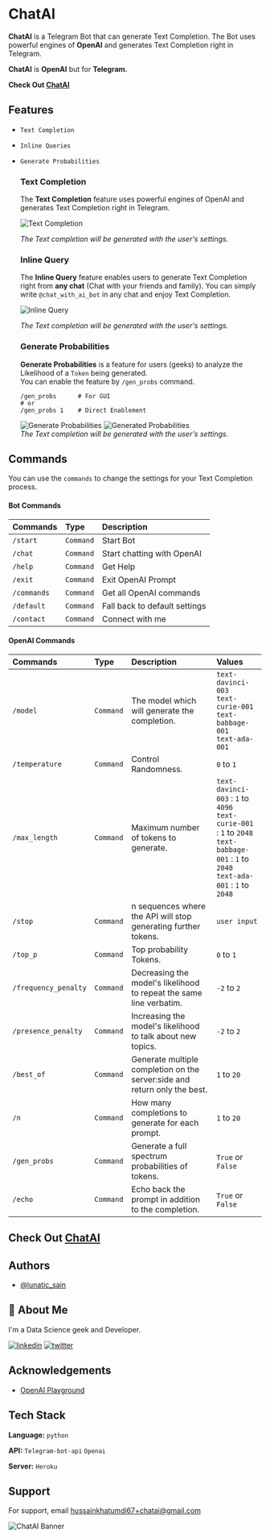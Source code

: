 # ChatAI
**ChatAI** is a Telegram Bot that can generate Text Completion. The Bot uses powerful engines of **OpenAI** and generates Text Completion right in Telegram.

**ChatAI** is **OpenAI** but for **Telegram.**

**Check Out [**ChatAI**](https://web.telegram.org/k/#@chat_with_ai_bot)**

## Features

- `Text Completion`
- `Inline Queries`
- `Generate Probabilities`

  ### Text Completion
  The **Text Completion** feature uses powerful engines of OpenAI and generates Text Completion right in Telegram.

  ![Text Completion](https://user-images.githubusercontent.com/110465395/207259744-a4ac02ac-734f-495f-a3b8-292f09a1a507.png)

  *The Text completion will be generated with the user's settings.*

  ### Inline Query
  The **Inline Query** feature enables users to generate Text Completion right from **any chat** (Chat with your friends and family).
  You can simply write `@chat_with_ai_bot` in any chat and enjoy Text Completion.

  ![Inline Query](https://user-images.githubusercontent.com/110465395/207078992-a788b5e5-dd78-4273-840f-576944df77ac.png)

  *The Text completion will be generated with the user's settings.*

  ### Generate Probabilities
  **Generate Probabilities** is a feature for users (geeks) to analyze the Likelihood of a `Token` being generated. \
  You can enable the feature by `/gen_probs` command.

  ``` Telegram
  /gen_probs      # For GUI
  # or 
  /gen_probs 1    # Direct Enablement
  ```

  ![Generate Probabilities](https://user-images.githubusercontent.com/110465395/207262727-8039ad08-ac41-490c-b317-40407c819fb0.png)
  ![Generated Probabilities](https://user-images.githubusercontent.com/110465395/207263888-9ce9e5d2-fd13-4c54-bee8-7f298c7c56d8.png) \
  *The Text completion will be generated with the user's settings.*
  

## Commands
You can use the `commands` to change the settings for your Text Completion process.

#### Bot Commands
| Commands | Type     | Description                |
| :-------- | :------- | :------------------------- |
| `/start` | `Command` | Start Bot |
| `/chat` | `Command` | Start chatting with OpenAI |
| `/help` | `Command` | Get Help |
| `/exit` | `Command` | Exit OpenAI Prompt |
| `/commands` | `Command` | Get all OpenAI commands |
| `/default` | `Command` | Fall back to default settings |
| `/contact` | `Command` | Connect with me |

#### OpenAI Commands
| Commands | Type     | Description                | Values                       |
| :-------- | :------- | :------------------------- | :------------------------- |
| `/model ` | `Command` | The model which will generate the completion. | `text-davinci-003` <br /> `text-curie-001` <br /> `text-babbage-001` <br /> `text-ada-001` |
| `/temperature ` | `Command` | Control Randomness. | `0` to `1` |
| `/max_length ` | `Command` | Maximum number of tokens to generate. | `text-davinci-003` : `1` to `4096` <br /> `text-curie-001` : `1` to `2048` <br /> `text-babbage-001` : `1` to `2048` <br /> `text-ada-001` : `1` to `2048`
| `/stop ` | `Command` | n sequences where the API will stop generating further tokens. | `user input` |
| `/top_p ` | `Command` | Top probability Tokens. | `0` to `1` |
| `/frequency_penalty` | `Command` | Decreasing the model's likelihood to repeat the same line verbatim. | `-2` to `2` |
| `/presence_penalty ` | `Command` | Increasing the model's likelihood to talk about new topics. | `-2` to `2` |
| `/best_of ` | `Command` | Generate multiple completion on the server:side and return only the best. | `1` to `20` |
| `/n` | `Command` | How many completions to generate for each prompt. | `1` to `20` |
| `/gen_probs ` | `Command` | Generate a full spectrum probabilities of tokens. | `True` or `False` |
| `/echo` | `Command` | Echo back the prompt in addition to the completion. | `True` or `False` |

## Check Out [**ChatAI**](https://web.telegram.org/k/#@chat_with_ai_bot)

## Authors

- [@lunatic_sain](https://twitter.com/lunatic_sain)


## 🚀 About Me
I'm a Data Science geek and Developer.

[![linkedin](https://img.shields.io/badge/linkedin-0A66C2?style=for-the-badge&logo=linkedin&logoColor=white)](https://linkedin.com/in/hussainkhatumdi)
[![twitter](https://img.shields.io/badge/twitter-1DA1F2?style=for-the-badge&logo=twitter&logoColor=white)](https://twitter.com/lunatic_sain)

## Acknowledgements

 - [OpenAI Playground](https://beta.openai.com/playground?model=text-davinci-003)
 

## Tech Stack

**Language:** `python`

**API:** `Telegram-bot-api` `Openai`

**Server:** `Heroku`


## Support

For support, email hussainkhatumdi67+chatai@gmail.com

![ChatAI Banner](https://user-images.githubusercontent.com/110465395/207267370-ebd8f678-f292-4ddd-85f3-812a0e399649.png)
